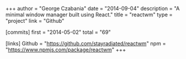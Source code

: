 +++
author = "George Czabania"
date = "2014-09-04"
description = "A minimal window manager built using React."
title = "reactwm"
type = "project"
link = "Github"

[commits]
  first = "2014-05-02"
  total = "69"

[links]
  Github = "https://github.com/stayradiated/reactwm"
  npm = "https://www.npmjs.com/package/reactwm"
+++

